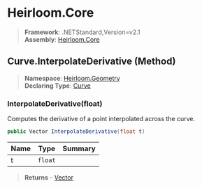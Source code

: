 # Heirloom.Core

> **Framework**: .NETStandard,Version=v2.1  
> **Assembly**: [Heirloom.Core][0]

## Curve.InterpolateDerivative (Method)

> **Namespace**: [Heirloom.Geometry][0]  
> **Declaring Type**: [Curve][1]

### InterpolateDerivative(float)

Computes the derivative of a point interpolated across the curve.

```cs
public Vector InterpolateDerivative(float t)
```

| Name | Type    | Summary |
|------|---------|---------|
| t    | `float` |         |

> **Returns** - [Vector][2]

[0]: ../../../Heirloom.Core.md
[1]: ../Curve.md
[2]: ../../Heirloom/Vector.md
